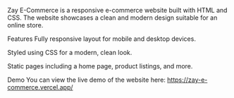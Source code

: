 Zay E-Commerce is a responsive e-commerce website built with HTML and CSS. The website showcases a clean and modern design suitable for an online store.

Features
Fully responsive layout for mobile and desktop devices.

Styled using CSS for a modern, clean look.

Static pages including a home page, product listings, and more.

Demo
You can view the live demo of the website here:
https://zay-e-commerce.vercel.app/


